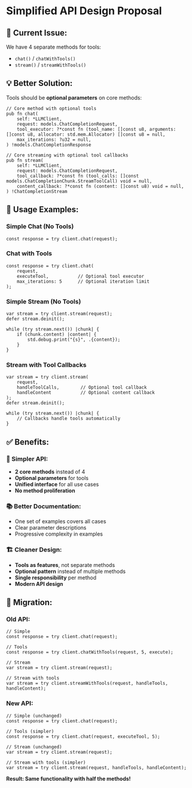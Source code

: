 # Simplified API Design Proposal

## 🎯 Current Issue:
We have 4 separate methods for tools:
- `chat()` / `chatWithTools()`
- `stream()` / `streamWithTools()`

## 💡 Better Solution:
Tools should be **optional parameters** on core methods:

```zig
// Core method with optional tools
pub fn chat(
    self: *LLMClient, 
    request: models.ChatCompletionRequest,
    tool_executor: ?*const fn (tool_name: []const u8, arguments: []const u8, allocator: std.mem.Allocator) []const u8 = null,
    max_iterations: ?u32 = null,
) !models.ChatCompletionResponse

// Core streaming with optional tool callbacks
pub fn stream(
    self: *LLMClient,
    request: models.ChatCompletionRequest,
    tool_callback: ?*const fn (tool_calls: []const models.ChatCompletionChunk.StreamToolCall) void = null,
    content_callback: ?*const fn (content: []const u8) void = null,
) !ChatCompletionStream
```

## 🔄 Usage Examples:

### Simple Chat (No Tools)
```zig
const response = try client.chat(request);
```

### Chat with Tools
```zig
const response = try client.chat(
    request, 
    executeTool,           // Optional tool executor
    max_iterations: 5      // Optional iteration limit
);
```

### Simple Stream (No Tools)
```zig
var stream = try client.stream(request);
defer stream.deinit();

while (try stream.next()) |chunk| {
    if (chunk.content) |content| {
        std.debug.print("{s}", .{content});
    }
}
```

### Stream with Tool Callbacks
```zig
var stream = try client.stream(
    request,
    handleToolCalls,        // Optional tool callback
    handleContent           // Optional content callback
);
defer stream.deinit();

while (try stream.next()) |chunk| {
    // Callbacks handle tools automatically
}
```

## ✅ Benefits:

### 🎯 Simpler API:
- **2 core methods** instead of 4
- **Optional parameters** for tools
- **Unified interface** for all use cases
- **No method proliferation**

### 📚 Better Documentation:
- One set of examples covers all cases
- Clear parameter descriptions
- Progressive complexity in examples

### 🏗️ Cleaner Design:
- **Tools as features**, not separate methods
- **Optional pattern** instead of multiple methods
- **Single responsibility** per method
- **Modern API design**

## 🚀 Migration:

### Old API:
```zig
// Simple
const response = try client.chat(request);

// Tools
const response = try client.chatWithTools(request, 5, execute);

// Stream  
var stream = try client.stream(request);

// Stream with tools
var stream = try client.streamWithTools(request, handleTools, handleContent);
```

### New API:
```zig
// Simple (unchanged)
const response = try client.chat(request);

// Tools (simpler)
const response = try client.chat(request, executeTool, 5);

// Stream (unchanged)
var stream = try client.stream(request);

// Stream with tools (simpler)
var stream = try client.stream(request, handleTools, handleContent);
```

**Result: Same functionality with half the methods!**